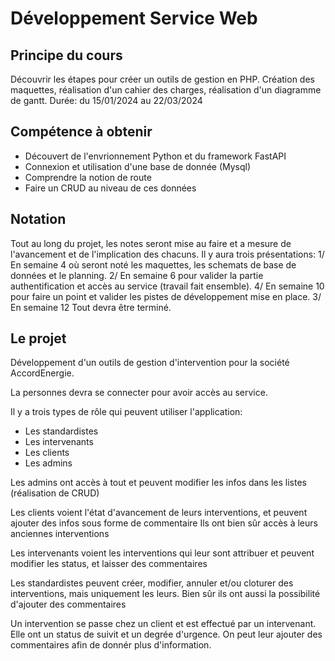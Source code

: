 # Développement Service Web

## Principe du cours

Découvrir les étapes pour créer un outils de gestion en PHP.
Création des maquettes, réalisation d'un cahier des charges, réalisation d'un diagramme de gantt.
Durée: du 15/01/2024  au 22/03/2024

## Compétence à obtenir

- Découvert de l'envrionnement Python et du framework FastAPI
- Connexion et utilisation d'une base de donnée (Mysql)
- Comprendre la notion de route
- Faire un CRUD au niveau de ces données

## Notation

Tout au long du projet, les notes seront mise au faire et a mesure de l'avancement et de l'implication des chacuns. Il y aura trois présentations:
1/ En semaine 4 où seront noté les maquettes, les schemats de base de données et le planning.
2/ En semaine 6 pour valider la partie authentification et accès au service (travail fait ensemble).
4/ En semaine 10 pour faire un point et valider les pistes de développement mise en place.
3/ En semaine 12 Tout devra être terminé.

## Le projet

Développement d'un outils de gestion d'intervention pour la société AccordEnergie.

La personnes devra se connecter pour avoir accès au service.

Il y a trois types de rôle qui peuvent utiliser l'application:
- Les standardistes
- Les intervenants
- Les clients
- Les admins

Les admins ont accès à tout et peuvent modifier les infos dans les listes (réalisation de CRUD)

Les clients voient l'état d'avancement de leurs interventions, et peuvent ajouter des infos sous forme de commentaire Ils ont bien sûr accès à leurs anciennes interventions

Les intervenants voient les interventions qui leur sont attribuer et peuvent modifier les status, et laisser des commentaires

Les standardistes peuvent créer, modifier, annuler et/ou cloturer des interventions, mais uniquement les leurs. Bien sûr ils ont aussi la possibilité d'ajouter des commentaires

Un intervention se passe chez un client et est effectué par un intervenant. Elle ont un status de suivit et un degrée d'urgence. On peut leur ajouter des commentaires afin de donnér plus d'information.